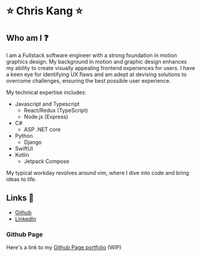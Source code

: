 # :star: Chris Kang :star:

## Who am I :question:

I am a Fullstack software engineer with a strong foundation in motion graphics design. My background in motion and graphic design enhances my ability to create visually appealing frontend experiences for users. I have a keen eye for identifying UX flaws and am adept at devising solutions to overcome challenges, ensuring the best possible user experience.

My technical expertise includes:

- Javascript and Typescript
  - React/Redux (TypeScript)
  - Node.js (Express)
- C#
  - ASP .NET core
- Python
  - Django
- SwiftUI
- Kotlin
  - Jetpack Compose

My typical workday revolves around vim, where I dive into code and bring ideas to life.

## Links :link:

- [Github](https://github.com/ckangnz)
- [LinkedIn](https://www.linkedin.com/in/chrissmkang/)

### Github Page

Here's a link to my [Github Page portfolio](https://ckangnz.github.io/) (WIP)
